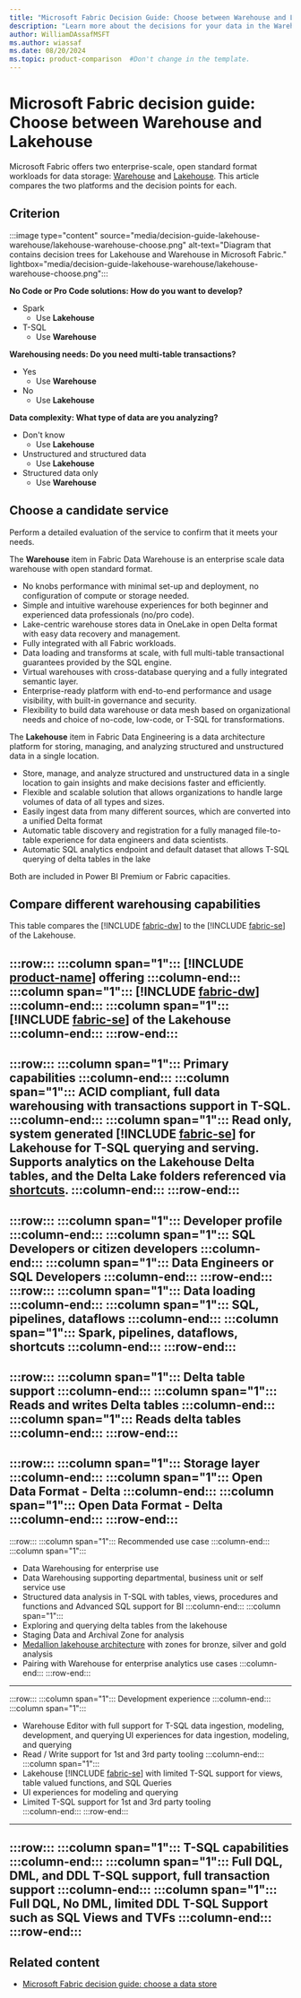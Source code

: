 ```yaml
---
title: "Microsoft Fabric Decision Guide: Choose between Warehouse and Lakehouse"
description: "Learn more about the decisions for your data in the Warehouse or Lakehouse workloads in Microsoft Fabric."
author: WilliamDAssafMSFT
ms.author: wiassaf
ms.date: 08/20/2024
ms.topic: product-comparison  #Don't change in the template.
---
```

# Microsoft Fabric decision guide: Choose between Warehouse and Lakehouse

Microsoft Fabric offers two enterprise-scale, open standard format workloads for data storage: [Warehouse](../data-warehouse/data-warehousing.md) and [Lakehouse](../data-engineering/lakehouse-overview.md). This article compares the two platforms and the decision points for each.

## Criterion

:::image type="content" source="media/decision-guide-lakehouse-warehouse/lakehouse-warehouse-choose.png" alt-text="Diagram that contains decision trees for Lakehouse and Warehouse in Microsoft Fabric." lightbox="media/decision-guide-lakehouse-warehouse/lakehouse-warehouse-choose.png":::

**No Code or Pro Code solutions: How do you want to develop?​**

- Spark
    - Use **Lakehouse​**
- T-SQL​
    - Use **Warehouse​**

**Warehousing needs​: Do you need multi-table transactions?​**

- Yes
    - Use **Warehouse​**
- No​
    - Use **Lakehouse​**

**Data complexity​: What type of data are you analyzing?​**

- Don't know​
    - Use **Lakehouse​**
- Unstructured and structured​ data
    - Use **Lakehouse​**
- Structured​ data only
    - Use **Warehouse​**

## Choose a candidate service

Perform a detailed evaluation of the service to confirm that it meets your needs.

The **Warehouse** item in Fabric Data Warehouse is an enterprise scale data warehouse with open standard format.​

- No knobs performance with minimal set-up and deployment, no configuration of compute or storage needed. ​
- Simple and intuitive warehouse experiences for both beginner and experienced data professionals (no/pro code)​.
- Lake-centric warehouse stores data in OneLake in open Delta format with easy data recovery and management​.
- Fully integrated with all Fabric workloads.
- Data loading and transforms at scale, with full multi-table transactional guarantees provided by the SQL engine.​
- Virtual warehouses with cross-database querying and a fully integrated semantic layer​.
- Enterprise-ready platform with end-to-end performance and usage visibility, with built-in governance and security​.
- Flexibility to build data warehouse or data mesh based on organizational needs and choice of no-code, low-code, or T-SQL for transformations​.

The **Lakehouse** item in Fabric Data Engineering is a data architecture platform for storing, managing, and analyzing structured and unstructured data in a single location.

- Store, manage, and analyze structured and unstructured data in a single location to gain insights and make decisions faster and efficiently.​
- Flexible and scalable solution that allows organizations to handle large volumes of data of all types and sizes.​
- Easily ingest data from many different sources, which are converted into a unified Delta format ​
- Automatic table discovery and registration for a fully managed file-to-table experience for data engineers and data scientists. ​
- Automatic SQL analytics endpoint and default dataset that allows T-SQL querying of delta tables in the lake

Both are included in Power BI Premium or Fabric capacities​.

## Compare different warehousing capabilities

This table compares the [!INCLUDE [fabric-dw](../data-warehouse/includes/fabric-dw.md)] to the [!INCLUDE [fabric-se](../data-warehouse/includes/fabric-se.md)] of the Lakehouse.

:::row:::
   :::column span="1"::: 
**[!INCLUDE [product-name](../includes/product-name.md)] offering**
   :::column-end:::
   :::column span="1"::: 
**[!INCLUDE [fabric-dw](../data-warehouse/includes/fabric-dw.md)]**
   :::column-end:::
   :::column span="1"::: 
**[!INCLUDE [fabric-se](../data-warehouse/includes/fabric-se.md)] of the Lakehouse**
   :::column-end:::
:::row-end:::
---
:::row::: 
   :::column span="1"::: 
Primary capabilities
   :::column-end:::
   :::column span="1"::: 
ACID compliant, full data warehousing with transactions support in T-SQL.
   :::column-end:::
   :::column span="1"::: 
Read only, system generated [!INCLUDE [fabric-se](../data-warehouse/includes/fabric-se.md)] for Lakehouse for T-SQL querying and serving. Supports analytics on the Lakehouse Delta tables, and the Delta Lake folders referenced via [shortcuts](../onelake/onelake-shortcuts.md).
   :::column-end:::
:::row-end:::
---
:::row::: 
   :::column span="1"::: 
Developer profile
   :::column-end:::
   :::column span="1"::: 
SQL Developers or citizen developers
   :::column-end:::
   :::column span="1"::: 
Data Engineers or SQL Developers 
   :::column-end:::
:::row-end:::
:::row:::
   :::column span="1"::: 
Data loading
   :::column-end:::
   :::column span="1"::: 
SQL, pipelines, dataflows
   :::column-end:::
   :::column span="1"::: 
Spark, pipelines, dataflows, shortcuts 
   :::column-end:::
:::row-end:::
---
:::row:::
   :::column span="1"::: 
Delta table support
   :::column-end:::
   :::column span="1":::
Reads and writes Delta tables
   :::column-end:::
   :::column span="1":::
Reads delta tables
   :::column-end:::
:::row-end:::
---
:::row:::
   :::column span="1"::: 
Storage layer
   :::column-end:::
   :::column span="1"::: 
Open Data Format - Delta 
   :::column-end:::
   :::column span="1"::: 
Open Data Format - Delta  
   :::column-end:::
:::row-end:::
---
:::row::: 
   :::column span="1":::
Recommended use case
   :::column-end:::
   :::column span="1"::: 
 - Data Warehousing for enterprise use
 - Data Warehousing supporting departmental, business unit or self service use
 - Structured data analysis in T-SQL with tables, views, procedures and functions and Advanced SQL support for BI 
   :::column-end:::
   :::column span="1"::: 
 - Exploring and querying delta tables from the lakehouse
 - Staging Data and Archival Zone for analysis
 - [Medallion lakehouse architecture](../onelake/onelake-medallion-lakehouse-architecture.md) with zones for bronze, silver and gold analysis
 - Pairing with Warehouse for enterprise analytics use cases 
   :::column-end:::
:::row-end:::
---
:::row:::
   :::column span="1"::: 
Development experience 
   :::column-end:::
   :::column span="1"::: 
 - Warehouse Editor with full support for T-SQL data ingestion, modeling, development, and querying UI experiences for data ingestion, modeling, and querying
 - Read / Write support for 1st and 3rd party tooling
   :::column-end:::
   :::column span="1"::: 
 - Lakehouse [!INCLUDE [fabric-se](../data-warehouse/includes/fabric-se.md)] with limited T-SQL support for views, table valued functions, and SQL Queries
 - UI experiences for modeling and querying
 - Limited T-SQL support for 1st and 3rd party tooling  
   :::column-end:::
:::row-end:::
---
:::row:::
   :::column span="1"::: 
T-SQL capabilities 
   :::column-end:::
   :::column span="1"::: 
Full DQL, DML, and DDL T-SQL support, full transaction support
   :::column-end:::
   :::column span="1"::: 
Full DQL, No DML, limited DDL T-SQL Support such as SQL Views and TVFs
   :::column-end:::
:::row-end:::
---

## Related content

- [Microsoft Fabric decision guide: choose a data store](../get-started/decision-guide-data-store.md)
